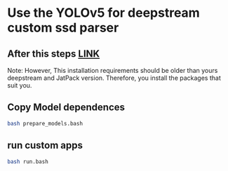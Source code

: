# Use the YOLOv5 for deepstream custom ssd parser

## After this steps [LINK](https://github.com/CV-Jetson-Nano/YOLOv5_install_deepstream)

Note: However, This installation requirements should be older than yours deepstream and JatPack version. Therefore, you install the packages that suit you.

## Copy Model dependences

```bash
bash prepare_models.bash
```

## run custom apps

```bash
bash run.bash
```

